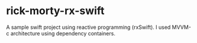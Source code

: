 # rick-morty-rx-swift
A sample swift project using reactive programming (rxSwift). I used MVVM-c architecture using dependency containers.  
